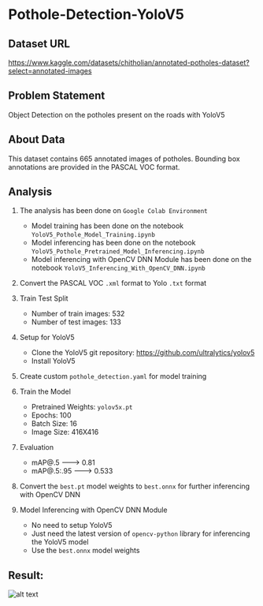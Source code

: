 # Pothole-Detection-YoloV5

## Dataset URL
https://www.kaggle.com/datasets/chitholian/annotated-potholes-dataset?select=annotated-images

## Problem Statement

Object Detection on the potholes present on the roads with YoloV5

## About Data
This dataset contains 665 annotated images of potholes.
Bounding box annotations are provided in the PASCAL VOC format.

## Analysis
1. The analysis has been done on `Google Colab Environment`
    - Model training has been done on the notebook `YoloV5_Pothole_Model_Training.ipynb`
    - Model inferencing has been done on the notebook `YoloV5_Pothole_Pretrained_Model_Inferencing.ipynb`
    - Model inferencing with OpenCV DNN Module has been done on the notebook `YoloV5_Inferencing_With_OpenCV_DNN.ipynb`


2. Convert the PASCAL VOC `.xml` format to Yolo `.txt` format


3. Train Test Split
    - Number of train images: 532
    - Number of test images: 133
    
    
4. Setup for YoloV5
    - Clone the YoloV5 git repository: https://github.com/ultralytics/yolov5
    - Install YoloV5
    
    
5. Create custom `pothole_detection.yaml` for model training


6. Train the Model
    - Pretrained Weights: `yolov5x.pt`
    - Epochs: 100
    - Batch Size: 16
    - Image Size: 416X416
    
    
7. Evaluation
    - mAP@.5 ---> 0.81
    - mAP@.5:.95 ---> 0.533
    
    
8. Convert the `best.pt` model weights to `best.onnx` for further inferencing with OpenCV DNN


9. Model Inferencing with OpenCV DNN Module
    - No need to setup YoloV5
    - Just need the latest version of `opencv-python` library for inferencing the YoloV5 model
    - Use the `best.onnx` model weights

## Result:

![alt text](https://github.com/Suvam-Bit/Pothole-Detection-YoloV5/blob/main/sample_video_outputs/output.gif?raw=true)
